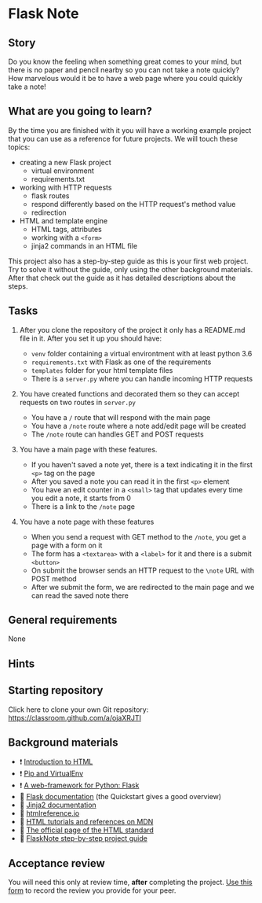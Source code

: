 # Flask Note

## Story

Do you know the feeling when something great comes to your mind, but there is no paper and pencil nearby so you can not take a note quickly? How marvelous would it be to have a web page where you could quickly take a note!

## What are you going to learn?

By the time you are finished with it you will have a working example project that you can use as a reference for future projects. We will touch these topics:

 - creating a new Flask project
   - virtual environment
   - requirements.txt
 - working with HTTP requests
   - flask routes
   - respond differently based on the HTTP request's method value
   - redirection
 - HTML and template engine
   - HTML tags, attributes
   - working with a `<form>`
   - jinja2 commands in an HTML file

This project also has a step-by-step guide as this is your first web project. Try to solve it without the guide, only using the other background materials. After that check out the guide as it has detailed descriptions about the steps.

## Tasks


1. After you clone the repository of the project it only has a README.md file in it. After you set it up you should have:

    - `venv` folder containing a virtual environtment with at least python 3.6
    - `requirements.txt` with Flask as one of the requirements
    - `templates` folder for your html template files
    - There is a `server.py` where you can handle incoming HTTP requests

2. You have created functions and decorated them so they can accept requests on two routes in `server.py`

    - You have a `/` route that will respond with the main page
    - You have a `/note` route where a note add/edit page will be created
    - The `/note` route can handles GET and POST requests

3. You have a main page with these features.

    - If you haven't saved a note yet, there is a text indicating it in the first `<p>` tag on the page
    - After you saved a note you can read it in the first `<p>` element
    - You have an edit counter in a `<small>` tag that updates every time you edit a note, it starts from 0
    - There is a link to the `/note` page

4. You have a note page with these features

    - When you send a request with GET method to the `/note`, you get a page with a form on it
    - The form has a `<textarea>` with a `<label>` for it and there is a submit `<button>`
    - On submit the browser sends an HTTP request to the `\note` URL with POST method
    - After we submit the form, we are redirected to the main page and we can read the saved note there


## General requirements


None

## Hints


## Starting repository

Click here to clone your own Git repository:
https://classroom.github.com/a/ojaXRJTI


## Background materials

- :exclamation: [Introduction to HTML](https://learn.code.cool/codecool-graph/#/../tutorials/introduction-to-html)
- :exclamation: [Pip and VirtualEnv](https://learn.code.cool/codecool-graph/#/../pages/python/pip-and-virtualenv)
- :exclamation: [A web-framework for Python: Flask](https://learn.code.cool/codecool-graph/#/../pages/python/python-flask)
- :open_book: [Flask documentation](http://flask.palletsprojects.com/) (the Quickstart gives a good overview)
- :open_book: [Jinja2 documentation](https://jinja.palletsprojects.com/en/2.10.x/templates/)
- :open_book: [htmlreference.io](https://htmlreference.io/)
- :open_book: [HTML tutorials and references on MDN](https://developer.mozilla.org/en-US/docs/Web/HTML)
- :open_book: [The official page of the HTML standard](https://html.spec.whatwg.org/multipage/)
- :lollipop: [FlaskNote step-by-step project guide](https://learn.code.cool/codecool-graph/#/../assignments/web-python/flask-note)


## Acceptance review

You will need this only at review time, **after** completing the project.
[Use this form](https://forms.gle/rWVjn6ijPtFaKCic9) to record the review you provide for your peer.